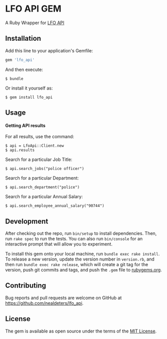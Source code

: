 # LFO API GEM

A Ruby Wrapper for [LFO API](https://data.cityofchicago.org/resource/xzkq-xp2w.json)

## Installation

Add this line to your application's Gemfile:

```ruby
gem 'lfo_api'
```

And then execute:

    $ bundle

Or install it yourself as:

    $ gem install lfo_api

## Usage

#### Getting API results
For all results, use the command:

    $ api = LfoApi::Client.new
    $ api.results

Search for a particular Job Title:

    $ api.search_jobs("police officer")

Search for a particular Department:

    $ api.search_department("police")

Search for a particular Annual Salary:

    $ api.search_employee_annual_salary("90744")

## Development

After checking out the repo, run `bin/setup` to install dependencies. Then, run `rake spec` to run the tests. You can also run `bin/console` for an interactive prompt that will allow you to experiment.

To install this gem onto your local machine, run `bundle exec rake install`. To release a new version, update the version number in `version.rb`, and then run `bundle exec rake release`, which will create a git tag for the version, push git commits and tags, and push the `.gem` file to [rubygems.org](https://rubygems.org).

## Contributing

Bug reports and pull requests are welcome on GitHub at https://github.com/nealdeters/lfo_api.


## License

The gem is available as open source under the terms of the [MIT License](http://opensource.org/licenses/MIT).
